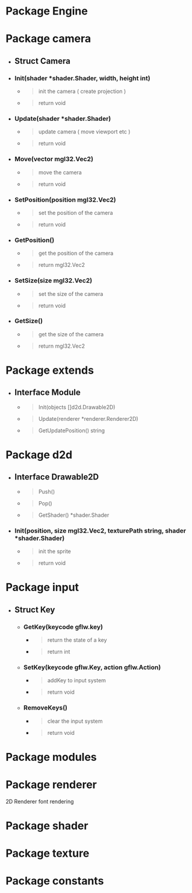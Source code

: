 # Package Engine # Package camera- ## Struct Camera- ### Init(shader *shader.Shader, width, height int)	- > init the camera ( create projection ) 	- > return void - ### Update(shader *shader.Shader)	- > update camera ( move viewport etc ) 	- > return void - ### Move(vector mgl32.Vec2)	- > move the camera 	- > return void - ### SetPosition(position mgl32.Vec2)	- > set the position of the camera 	- > return void - ### GetPosition()	- > get the position of the camera 	- > return mgl32.Vec2 - ### SetSize(size mgl32.Vec2)	- > set the size of the camera 	- > return void - ### GetSize()	- > get the size of the camera 	- > return mgl32.Vec2  # Package extends- ## Interface Module	- > Init(objects []d2d.Drawable2D) 	- > Update(renderer *renderer.Renderer2D) 	- > GetUpdatePosition() string  # Package d2d- ## Interface Drawable2D	- > Push() 	- > Pop() 	- > GetShader() *shader.Shader - ### Init(position, size mgl32.Vec2, texturePath string, shader *shader.Shader)	- > init the sprite   - > return void  # Package input- ## Struct Key 	- ### GetKey(keycode gflw.key)		- > return the state of a key  		- > return int 	- ### SetKey(keycode gflw.Key, action gflw.Action)		- > addKey to input system 		- > return void 	- ### RemoveKeys()		- > clear the input system  		- > return void  # Package modules # Package renderer2D Rendererfont rendering # Package shader # Package texture # Package constants